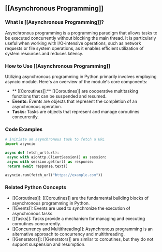 ## [[Asynchronous Programming]]

### What is [[Asynchronous Programming]]?
Asynchronous programming is a programming paradigm that allows tasks to be executed concurrently without blocking the main thread. It is particularly useful when working with I/O-intensive operations, such as network requests or file system operations, as it enables efficient utilization of system resources and reduces latency.

### How to Use [[Asynchronous Programming]]
Utilizing asynchronous programming in Python primarily involves employing asyncio module. Here's an overview of the module's core components:

- ** [[Coroutines]]:** [[Coroutines]] are cooperative multitasking functions that can be suspended and resumed.
- **Events:** Events are objects that represent the completion of an asynchronous operation.
- **Tasks:** Tasks are objects that represent and manage coroutines concurrently.

### Code Examples
```python
# Initiate an asynchronous task to fetch a URL
import asyncio

async def fetch_url(url):
 async with aiohttp.ClientSession() as session:
 async with session.get(url) as response:
 return await response.text()

asyncio.run(fetch_url("https://example.com"))
```

### Related Python Concepts

- [[Coroutines]]: [[Coroutines]] are the fundamental building blocks of asynchronous programming in Python.
- [[Events]]: Events are used to synchronize the execution of asynchronous tasks.
- [[Tasks]]: Tasks provide a mechanism for managing and executing coroutines concurrently.
- [[Concurrency and Multithreading]]: Asynchronous programming is an alternative approach to concurrency and multithreading.
- [[Generators]]: [[Generators]] are similar to coroutines, but they do not support suspension and resumption.